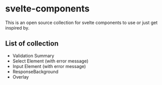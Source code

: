 # svelte-components
This is an open source collection for svelte components to use or just get inspired by.

## List of collection
- Validation Summary
- Select Element (with error message)
- Input Element (with error message)
- ResponseBackground
- Overlay